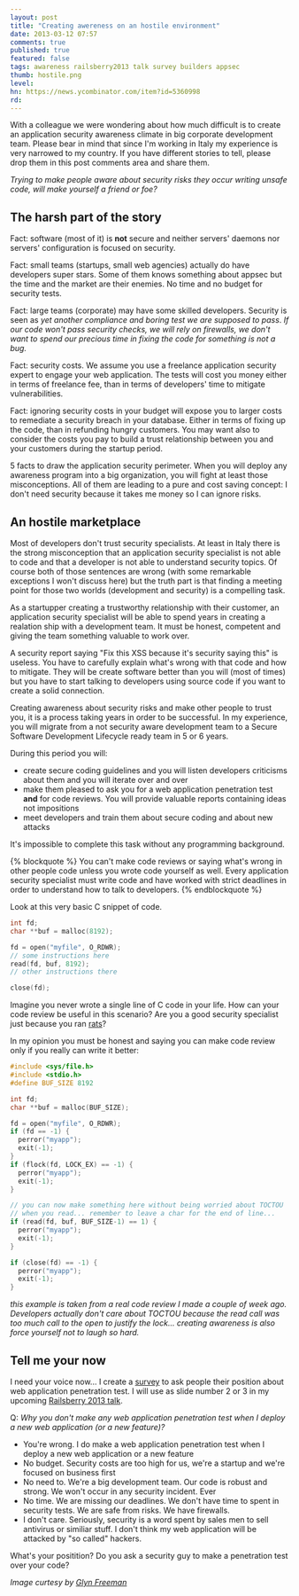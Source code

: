 ```yaml
---
layout: post
title: "Creating awereness on an hostile environment"
date: 2013-03-12 07:57
comments: true
published: true
featured: false
tags: awareness railsberry2013 talk survey builders appsec
thumb: hostile.png
level:
hn: https://news.ycombinator.com/item?id=5360998
rd: 
---
```


With a colleague we were wondering about how much difficult is to create an
application security awareness climate in big corporate development team.
Please bear in mind that since I'm working in Italy my experience is very
narrowed to my country. If you have different stories to tell, please drop them
in this post comments area and share them.

_Trying to make people aware about security risks they occur writing unsafe
code, will make yourself a friend or foe?_

<!-- more -->

## The harsh part of the story

Fact: software (most of it) is **not** secure and neither servers' daemons nor
servers' configuration is focused on security.

Fact: small teams (startups, small web agencies) actually do have developers
super stars. Some of them knows something about appsec but the time and the
market are their enemies. No time and no budget for security tests. 

Fact: large teams (corporate) may have some skilled developers. Security is
seen as _yet another compliance and boring test we are supposed to pass_. _If
our code won't pass security checks, we will rely on firewalls, we don't want
to spend our precious time in fixing the code for something is not a bug._

Fact: security costs. We assume you use a freelance application security expert
to engage your web application. The tests will cost you money either in terms
of freelance fee, than in terms of developers' time to mitigate
vulnerabilities.

Fact: ignoring security costs in your budget will expose you to larger costs to
remediate a security breach in your database. Either in terms of fixing up the
code, than in refunding hungry customers. You may want also to consider the
costs you pay to build a trust relationship between you and your customers
during the startup period.

5 facts to draw the application security perimeter. When you will deploy any
awareness program into a big organization, you will fight at least those
misconceptions. All of them are leading to a pure and cost saving concept: I
don't need security because it takes me money so I can ignore risks.

## An hostile marketplace

Most of developers don't trust security specialists. At least in Italy there is
the strong misconception that an application security specialist is not able to
code and that a developer is not able to understand security topics. Of course
both of those sentences are wrong (with some remarkable exceptions I won't
discuss here) but the truth part is that finding a meeting point for those two
worlds (development and security) is a compelling task.

As a startupper creating a trustworthy relationship with their customer, an
application security specialist will be able to spend years in creating a
realation ship with a development team. It must be honest, competent and giving
the team something valuable to work over.

A security report saying "Fix this XSS because it's security saying this" is
useless. You have to carefully explain what's wrong with that code and how to
mitigate. They will be create software better than you will (most of times) but
you have to start talking to developers using source code if you want to create
a solid connection.

Creating awareness about security risks and make other people to trust you, it
is a process taking years in order to be successful. In my experience, you will
migrate from a not security aware development team to a Secure Software
Development Lifecycle ready team in 5 or 6 years.

During this period you will:

* create secure coding guidelines and you will listen developers criticisms
  about them and you will iterate over and over
* make them pleased to ask you for a web application penetration test **and**
  for code reviews. You will provide valuable reports containing ideas not
  impositions
* meet developers and train them about secure coding and about new attacks

It's impossible to complete this task without any programming background. 

{% blockquote %}
You can't make code reviews or saying what's wrong in other people code unless
you wrote code yourself as well. Every application security specialist must
write code and have worked with strict deadlines in order to understand how to
talk to developers.
{% endblockquote %}

Look at this very basic C snippet of code.

``` c a reading experience
int fd;
char **buf = malloc(8192);

fd = open("myfile", O_RDWR);
// some instructions here
read(fd, buf, 8192);
// other instructions there

close(fd);
```

Imagine you never wrote a single line of C code in your life. How can your code
review be useful in this scenario? Are you a good security specialist just
because you ran
[rats](http://www.softpedia.com/get/Security/Security-Related/RATS.shtml)?

In my opinion you must be honest and saying you can make code review only if
you really can write it better:

``` c a secure reading experience
#include <sys/file.h>
#include <stdio.h>
#define BUF_SIZE 8192

int fd;
char **buf = malloc(BUF_SIZE);

fd = open("myfile", O_RDWR);
if (fd == -1) {
  perror("myapp");
  exit(-1);
}
if (flock(fd, LOCK_EX) == -1) {
  perror("myapp");
  exit(-1);
}

// you can now make something here without being worried about TOCTOU
// when you read... remember to leave a char for the end of line...
if (read(fd, buf, BUF_SIZE-1) == 1) {
  perror("myapp");
  exit(-1);
}

if (close(fd) == -1) {
  perror("myapp");
  exit(-1);
}
```

_this example is taken from a real code review I made a couple of week ago.
Developers actually don't care about TOCTOU because the read call was too much
call to the open to justify the lock... creating awareness is also force
yourself not to laugh so hard._

## Tell me your now

I need your voice now... I create a
[survey](http://www.surveymonkey.com/s/8RG523F) to ask people their position
about web application penetration test. I will use as slide number 2 or 3 in my
upcoming [Railsberry 2013 talk](http://www.railsberry.com). 

Q: _Why you don't make any web application penetration test when I deploy a new
web application (or a new feature)?_

* You're wrong. I do make a web application penetration test when I deploy
a new web application or a new feature
* No budget. Security costs are too high for us, we're a startup and we're
focused on business first
* No need to. We're a big development team. Our code is robust and strong.
We won't occur in any security incident. Ever
* No time. We are missing our deadlines. We don't have time to spent in
security tests. We are safe from risks. We have firewalls.
* I don't care. Seriously, security is a word spent by sales men to sell
antivirus or similiar stuff. I don't think my web application will be attacked
by "so called" hackers.

What's your positition? Do you ask a security guy to make a penetration test
over your code?

_Image curtesy by [Glyn Freeman](http://www.swanseacameraclub.co.uk/gallery2011/Glyn%20Freeman/album/slides/HOSTILE%20ENVIRONMENT.html)_
